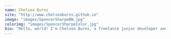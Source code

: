```yaml
---
name: Chelsea Burns
site: "http://www.chelseaburns.github.io"
image: "images/SpencerSharpeBW.jpg"
colorimg: "images/SpencerSharpeColor.jpg"
bio: "Hello, world! I'm Chelsea Burns, a freelance junior developer and founder of Co.Design Software Development. My company's motto is 'building code and design with UX in mind.' As an avid education enthusaisast, I like to allow my right-brain to work together with my left-brain to find creative, yet logical, solutions to interactive design and programming problems. I'm looking to join a motivated team. I believe T.E.A.M. means Together Everyone Achieves More. So, if you are looking for a team player to help out on a volunteer project or paid assignment, take a look at my portfolio site and join my network."
---
```

